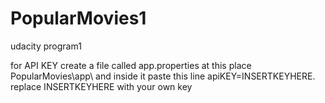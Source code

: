 # PopularMovies1
udacity program1

for API KEY create a file called app.properties at this place PopularMovies\app\ and inside it paste this line apiKEY=INSERTKEYHERE. replace INSERTKEYHERE with your own key
